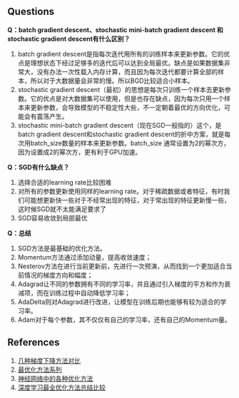 ## Questions

**Q：batch gradient descent、stochastic mini-batch gradient descent 和 stochastic gradient descent有什么区别？**

1. batch gradient descent是指每次迭代用所有的训练样本来更新参数。它的优点是理想状态下经过足够多的迭代后可以达到全局最优。缺点是如果数据集非常大，没有办法一次性载入内存计算，而且因为每次迭代都要计算全部的样本，所以对于大数据量会非常的慢。所以BGD比较适合小样本。
2. stochastic gradient descent（最初）的思想是每次只训练一个样本去更新参数。它的优点是对大数据集可以使用，但是也存在缺点，因为每次只用一个样本来更新参数，会导致模型的不稳定性大些，不一定朝着最优的方向优化，可能会有震荡产生。
3. stochastic mini-batch gradient descent（现在SGD一般指的）这个，是batch gradient descent和stochastic gradient descent的折中方案，就是每次用batch_size数量的样本来更新参数。batch_size 通常设置为2的幂次方，因为设置成2的幂次方，更有利于GPU加速。

**Q：SGD有什么缺点？**
1.	选择合适的learning rate比较困难
2.	对所有的参数更新使用同样的learning rate。对于稀疏数据或者特征，有时我们可能想更新快一些对于不经常出现的特征，对于常出现的特征更新慢一些，这时候SGD就不太能满足要求了
3.	SGD容易收敛到局部最优

**Q：总结**
1.	SGD方法是最基础的优化方法。
2.	Momentum方法通过添加动量，提高收敛速度；
3.	Nesterov方法在进行当前更新前，先进行一次预演，从而找到一个更加适合当前情况的梯度方向和幅度；
4.	Adagrad让不同的参数拥有不同的学习率，并且通过引入梯度的平方和作为衰减项，而在训练过程中自动降低学习率；
5.	AdaDelta则对Adagrad进行改进，让模型在训练后期也能够有较为适合的学习率。
6.	Adam对于每个参数，其不仅仅有自己的学习率，还有自己的Momentum量。


## References
1. [几种梯度下降方法对比](https://blog.csdn.net/u012328159/article/details/80252012)
2. [最优化方法系列](https://blog.csdn.net/bvl10101111/article/details/72615621)
3. [神经网络中的各种优化方法](https://blog.csdn.net/autocyz/article/details/83114245)
4. [深度学习最全优化方法总结比较](https://blog.csdn.net/u012759136/article/details/52302426/)


